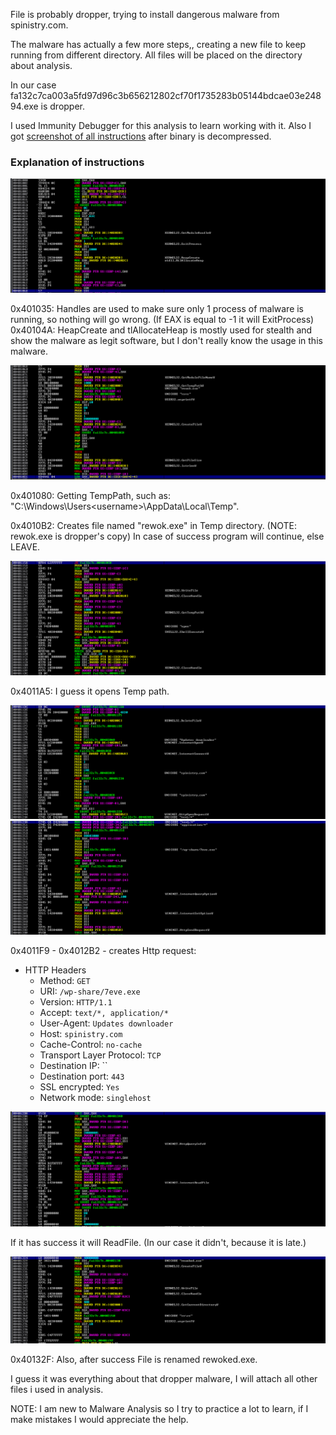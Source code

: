 
File is probably dropper, trying to install dangerous malware from spinistry.com.

The malware has actually a few more steps,, creating a new file to keep running from different directory. All files will be placed on the directory about analysis.

In our case fa132c7ca003a5fd97d96c3b656212802cf70f1735283b05144bdcae03e24894.exe is dropper.

I used Immunity Debugger for this analysis to learn working with it. Also I got [screenshot of all instructions](https://github.com/basicacc/My_Analysis/tree/main/Malware_1/Malware_instructions) after binary is decompressed.

### Explanation of instructions

![1|1000](https://github.com/basicacc/basicacc.github.io/blob/main/My_analysis/Malware_1/Malware_instructions/1.png?raw=true)

0x401035: Handles are used to make sure only 1 process of malware is running, so nothing will go wrong. (If EAX is equal to -1 it will ExitProcess)
0x40104A: HeapCreate and tlAllocateHeap is mostly used for stealth and show the malware as legit software, but I don't really know the usage in this malware.

![1|1000](https://github.com/basicacc/basicacc.github.io/blob/main/My_analysis/Malware_1/Malware_instructions/2.png?raw=true)

0x401080: Getting TempPath, such as: "C:\Windows\Users\<username>\AppData\Local\Temp". 

0x4010B2: Creates file named "rewok.exe" in Temp directory. 
(NOTE: rewok.exe is dropper's copy)
In case of success program will continue, else LEAVE.

![1|1000](https://github.com/basicacc/basicacc.github.io/blob/main/My_analysis/Malware_1/Malware_instructions/4.png?raw=true)

0x4011A5: I guess it opens Temp path.

![1|1000](https://github.com/basicacc/basicacc.github.io/blob/main/My_analysis/Malware_1/Malware_instructions/5.png?raw=true)
![1|1000](https://github.com/basicacc/basicacc.github.io/blob/main/My_analysis/Malware_1/Malware_instructions/6.png?raw=true)

0x4011F9 - 0x4012B2 - creates Http request:

*   HTTP Headers
    * Method: `GET`
    * URI: `/wp-share/7eve.exe`
    * Version: `HTTP/1.1`
    * Accept: `text/*, application/*`
    * User-Agent: `Updates downloader`
    * Host: `spinistry.com`
    * Cache-Control: `no-cache`
    * Transport Layer Protocol: `TCP`
    * Destination IP: ``
    * Destination port: `443`
    * SSL encrypted: `Yes`
    * Network mode: `singlehost`

![1|1000](https://github.com/basicacc/basicacc.github.io/blob/main/My_analysis/Malware_1/Malware_instructions/7.png?raw=true)

If it has success it will ReadFile. (In our case it didn't, because it is late.)

![1|1000](https://github.com/basicacc/basicacc.github.io/blob/main/My_analysis/Malware_1/Malware_instructions/8.png?raw=true)

0x40132F: Also, after success File is renamed rewoked.exe.

I guess it was everything about that dropper malware, I will attach all other files i used in analysis.

NOTE: I am new to Malware Analysis so I try to practice a lot to learn, if I make mistakes I would appreciate the help.
